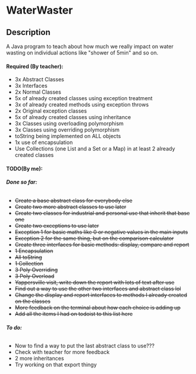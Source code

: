 # WaterWaster
## Description
A Java program to teach about how much we really impact on water wasting on individual actions like "shower of 5min" and so on.

#### Required (By teacher):
- 3x Abstract Classes 
- 3x Interfaces
- 2x Normal Classes
- 5x of already created classes using exception treatment
- 3x of already created methods using exception throws
- 2x Original exception classes
- 5x of already created classes using inheritance
- 3x Classes using overloading polymorphism
- 3x Classes using overriding polymorphism
- toString being implemented on ALL objects
- 1x use of encapsulation
- Use Collections (one List and a Set or a Map) in at least 2 already created classes

#### TODO(By me):
###### **Done so far:**
- ~~Create a base abstract class for everybody else~~
- ~~Create two more abstract classes to use later~~
- ~~Create two classes for industrial and personal use that inherit that base one~~
- ~~Create two exceptions to use later~~
- ~~Exception 1 for basic maths like 0 or negative values in the main inputs~~
- ~~Exception 2 for the same thing, but on the comparison calculator~~
- ~~Create three interfaces for basic methods: display, compare and report~~
- ~~1 Encapsulation~~
- ~~All toString~~
- ~~1 Collection~~
- ~~3 Poly Overriding~~
- ~~3 Poly Overload~~
- ~~Yappersville visit, write down the report with lots of text after use~~
- ~~Find out a way to use the other two interfaces and abstract class lol~~
- ~~Change the display and report interfaces to methods I already created on the classes~~
- ~~More feedback on the terminal about how each choice is adding up~~
- ~~Add all the items I had on todoist to this list here~~

###### **To do:**

- Now to find a way to put the last abstract class to use???
- Check with teacher for more feedback
- 2 more inheritances
- Try working on that export thingy